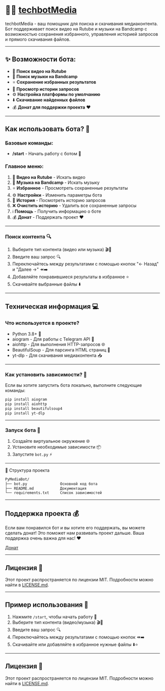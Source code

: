 # 🎥🎵 [techbotMedia](https://t.me/techbotMediabot)

techbotMedia - ваш помощник для поиска и скачивания медиаконтента. Бот поддерживает поиск видео на Rutube и музыки на Bandcamp с возможностью сохранения избранного, управления историей запросов и прямого скачивания файлов.

---

## ✨ Возможности бота:
- 🎥 **Поиск видео на Rutube**
- 🎵 **Поиск музыки на Bandcamp**
- ⭐ **Сохранение избранных результатов**
- 📜 **Просмотр истории запросов**
- ⚙️ **Настройка платформы по умолчанию**
- ⬇️ **Скачивание найденных файлов**
- 💰 **Донат для поддержки проекта** ❤️

---

## Как использовать бота? 🧩

### Базовые команды:
- **/start** - Начать работу с ботом 🌟
  
### Главное меню:
1. 🎥 **Видео на Rutube** - Искать видео
2. 🎵 **Музыка на Bandcamp** - Искать музыку
3. ⭐ **Избранное** - Просмотреть сохраненные результаты
4. ⚙️ **Настройки** - Изменить параметры бота
5. 📜 **История** - Посмотреть историю запросов
6. ❌ **Очистить историю** - Удалить все сохраненные запросы
7. ℹ️ **Помощь** - Получить информацию о боте
8. 💰 **Донат** - Поддержать проект ❤️

---

### Поиск контента 🔍
1. Выберите тип контента (видео или музыка) 🎬🎵
2. Введите ваш запрос 🔍
3. Переключайтесь между результатами с помощью кнопок "← Назад" и "Далее →" ⏪➡️
4. Добавляйте понравившиеся результаты в избранное ⭐
5. Скачивайте выбранные файлы ⬇️

---

## Техническая информация 💻

### Что используется в проекте?
- Python 3.8+ 🐍
- aiogram - Для работы с Telegram API 🤖
- aiohttp - Для выполнения HTTP-запросов 🌐
- BeautifulSoup - Для парсинга HTML страниц 📄
- yt-dlp - Для скачивания медиаконтента 📥

---

### Как установить зависимости? 🔧
Если вы хотите запустить бота локально, выполните следующие команды:

```bash
pip install aiogram
pip install aiohttp
pip install beautifulsoup4
pip install yt-dlp
```

---

### Запуск бота 🚀
1. Создайте виртуальное окружение 🌐
2. Установите необходимые зависимости 📦
3. Запустите `bot.py` ⚡

---

📂 Структура проекта
```bash
PyMediaBot/
├── bot.py               Основной код бота
├── README.md            Документация
└── requirements.txt     Список зависимостей
```

---

## Поддержка проекта 💰

Если вам понравился бот и вы хотите его поддержать, вы можете сделать донат! Это поможет нам развивать проект дальше. Ваша поддержка очень важна для нас! ❤️

[Донат](https://www.donationalerts.com/r/black_h0le_d)

---

## Лицензия 📜

Этот проект распространяется по лицензии MIT. Подробности можно найти в [LICENSE.md](LICENSE.md).

---

## Пример использования 🎯

1. Нажмите `/start`, чтобы начать работу 🚀
2. Выберите тип контента (видео/музыка) 🎬🎵
3. Введите ваш запрос 🔍
4. Переключайтесь между результатами с помощью кнопок ⏪➡️
5. Скачивайте или добавляйте в избранное нужные файлы ⬇️⭐

---

## Лицензия 📜

Этот проект распространяется по лицензии MIT. Подробности можно найти в [LICENSE.md](LICENSE.md).

